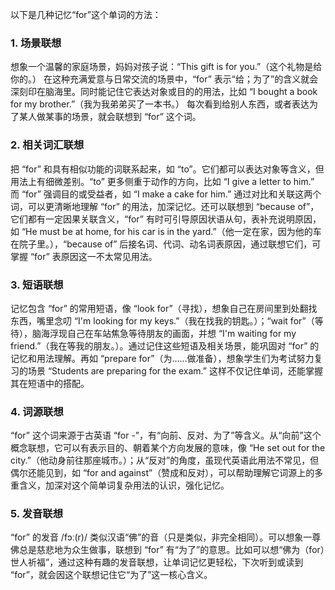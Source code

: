 以下是几种记忆“for”这个单词的方法：

### 1. 场景联想
想象一个温馨的家庭场景，妈妈对孩子说：“This gift is for you.”（这个礼物是给你的。） 在这种充满爱意与日常交流的场景中，“for” 表示“给；为了”的含义就会深刻印在脑海里。同时能记住它表达对象或目的的用法，比如 “I bought a book for my brother.”（我为我弟弟买了一本书。） 每次看到给别人东西，或者表达为了某人做某事的场景，就会联想到 “for” 这个词。

### 2. 相关词汇联想
把 “for” 和具有相似功能的词联系起来，如 “to”。它们都可以表达对象等含义，但用法上有细微差别。“to” 更多侧重于动作的方向，比如 “I give a letter to him.” 而 “for” 强调目的或受益者，如 “I make a cake for him.” 通过对比和关联这两个词，可以更清晰地理解 “for” 的用法，加深记忆。还可以联想到 “because of”，它们都有一定因果关联含义，“for” 有时可引导原因状语从句，表补充说明原因，如 “He must be at home, for his car is in the yard.”（他一定在家，因为他的车在院子里。），“because of” 后接名词、代词、动名词表原因，通过联想它们，可掌握 “for” 表原因这一不太常见用法。

### 3. 短语联想
记忆包含 “for” 的常用短语，像 “look for”（寻找），想象自己在房间里到处翻找东西，嘴里念叨 “I'm looking for my keys.”（我在找我的钥匙。）；“wait for”（等待），脑海浮现自己在车站焦急等待朋友的画面，并想 “I'm waiting for my friend.”（我在等我的朋友。）。通过记住这些短语及相关场景，能巩固对 “for” 的记忆和用法理解。再如 “prepare for”（为……做准备），想象学生们为考试努力复习的场景 “Students are preparing for the exam.”  这样不仅记住单词，还能掌握其在短语中的搭配。 

### 4. 词源联想
“for” 这个词来源于古英语 “for -”，有“向前、反对、为了”等含义。从“向前”这个概念联想，它可以有表示目的、朝着某个方向发展的意味，像 “He set out for the city.”（他动身前往那座城市。）；从“反对”的角度，虽现代英语此用法不常见，但偶尔还能见到，如 “for and against”（赞成和反对），可以帮助理解它词源上的多重含义，加深对这个简单词复杂用法的认识，强化记忆。 

### 5. 发音联想
“for” 的发音 /fɔː(r)/ 类似汉语“佛”的音（只是类似，非完全相同）。可以想象一尊佛总是慈悲地为众生做事，联想到 “for” 有“为了”的意思。比如可以想“佛为（for）世人祈福”，通过这种有趣的发音联想，让单词记忆更轻松，下次听到或读到 “for”，就会因这个联想记住它“为了”这一核心含义。 